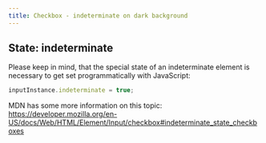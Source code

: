 ```yaml
---
title: Checkbox - indeterminate on dark background
---
```


## State: indeterminate

Please keep in mind, that the special state of an indeterminate element is necessary to get set programmatically with JavaScript:

```js
inputInstance.indeterminate = true;
```

MDN has some more information on this topic: <https://developer.mozilla.org/en-US/docs/Web/HTML/Element/Input/checkbox#indeterminate_state_checkboxes>
